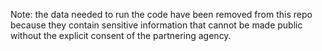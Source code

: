 Note: the data needed to run the code have been removed from this repo because they contain sensitive information that cannot be made public without the explicit consent of the partnering agency. 